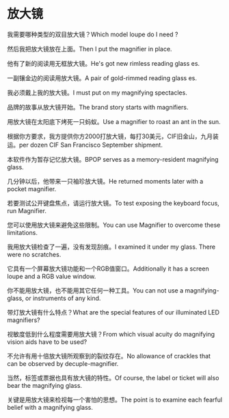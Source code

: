# 放大镜

<p><span class="chinese">我需要哪种类型的双目放大镜？</span><span class="english">Which model loupe do I need ?</span></p>

<p><span class="chinese">然后我把放大镜放在上面。</span><span class="english">Then I put the magnifier in place.</span></p>

<p><span class="chinese">他有了新的阅读用无框放大镜。</span><span class="english">He's got new rimless reading glass es.</span></p>

<p><span class="chinese">一副镶金边的阅读用放大镜。</span><span class="english">A pair of gold-rimmed reading glass es.</span></p>

<p><span class="chinese">我必须戴上我的放大镜。</span><span class="english">I must put on my magnifying spectacles.</span></p>

<p><span class="chinese">品牌的故事从放大镜开始。</span><span class="english">The brand story starts with magnifiers.</span></p>

<p><span class="chinese">用放大镜在太阳底下烤死一只蚂蚁。</span><span class="english">Use a magnifier to roast an ant in the sun.</span></p>

<p><span class="chinese">根据你方要求，我方提供你方2000打放大镜，每打30美元，CIF旧金山，九月装运。</span><span class="english">per dozen CIF San Francisco September shipment.</span></p>

<p><span class="chinese">本软件作为暂存记忆放大镜。</span><span class="english">BPOP serves as a memory-resident magnifying glass.</span></p>

<p><span class="chinese">几分钟以后，他带来一只袖珍放大镜。</span><span class="english">He returned moments later with a pocket magnifier.</span></p>

<p><span class="chinese">若要测试公开键盘焦点，请运行放大镜。</span><span class="english">To test exposing the keyboard focus, run Magnifier.</span></p>

<p><span class="chinese">您可以使用放大镜来避免这些限制。</span><span class="english">You can use Magnifier to overcome these limitations.</span></p>

<p><span class="chinese">我用放大镜检查了一遍，没有发现刮痕。</span><span class="english">I examined it under my glass. There were no scratches.</span></p>

<p><span class="chinese">它具有一个屏幕放大镜功能和一个RGB值窗口。</span><span class="english">Additionally it has a screen loupe and a RGB value window.</span></p>

<p><span class="chinese">你不能用放大镜，也不能用其它任何一种工具。</span><span class="english">You can not use a magnifying-glass, or instruments of any kind.</span></p>

<p><span class="chinese">带灯放大镜有什么特点？</span><span class="english">What are the special features of our illuminated LED magnifiers?</span></p>

<p><span class="chinese">视敏度低到什么程度需要用放大镜？</span><span class="english">From which visual acuity do magnifying vision aids have to be used?</span></p>

<p><span class="chinese">不允许有用十倍放大镜所观察到的裂纹存在。</span><span class="english">No allowance of crackles that can be observed by decuple-magnifier.</span></p>

<p><span class="chinese">当然，标签或票据也具有放大镜的特性。</span><span class="english">Of course, the label or ticket will also bear the magnifying glass.</span></p>

<p><span class="chinese">关键是用放大镜来检视每一个害怕的思想。</span><span class="english">The point is to examine each fearful belief with a magnifying glass.</span></p>


